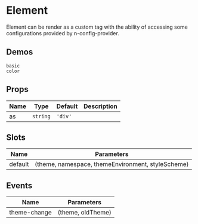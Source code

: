 # Element
Element can be render as a custom tag with the ability of accessing some configurations provided by n-config-provider.

## Demos
```demo
basic
color
```
## Props
|Name|Type|Default|Description|
|-|-|-|-|
|as|`string`|`'div'`||

## Slots
|Name|Parameters|
|-|-|
|default|(theme, namespace, themeEnvironment, styleScheme)|

## Events
|Name|Parameters|
|-|-|
|theme-change|(theme, oldTheme)|
